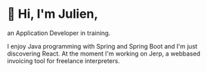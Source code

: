# :wave: Hi, I'm Julien,

an Application Developer in training.

I enjoy Java programming with Spring and Spring Boot and I'm just discovering React.
At the moment I'm working on Jerp, a webbased invoicing tool for freelance interpreters.
